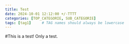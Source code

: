 ```yaml
---
title: Test
date: 2024-10-01 12:12:00 +/-TTTT
categories: [TOP_CATEGORIE, SUB_CATEGORIE]
tags: [tag1]     # TAG names should always be lowercase
---
```


#This is a test!
Only a test.
